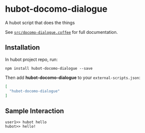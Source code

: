 # hubot-docomo-dialogue

A hubot script that does the things

See [`src/docomo-dialogue.coffee`](src/docomo-dialogue.coffee) for full documentation.

## Installation

In hubot project repo, run:

`npm install hubot-docomo-dialogue --save`

Then add **hubot-docomo-dialogue** to your `external-scripts.json`:

```json
[
  "hubot-docomo-dialogue"
]
```

## Sample Interaction

```
user1>> hubot hello
hubot>> hello!
```
